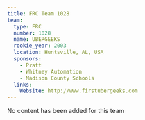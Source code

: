 ```yaml
---
title: FRC Team 1028
team:
  type: FRC
  number: 1028
  name: UBERGEEKS
  rookie_year: 2003
  location: Huntsville, AL, USA
  sponsors:
    - Pratt
    - Whitney Automation
    - Madison County Schools
  links:
    Website: http://www.firstubergeeks.com
---
```

No content has been added for this team